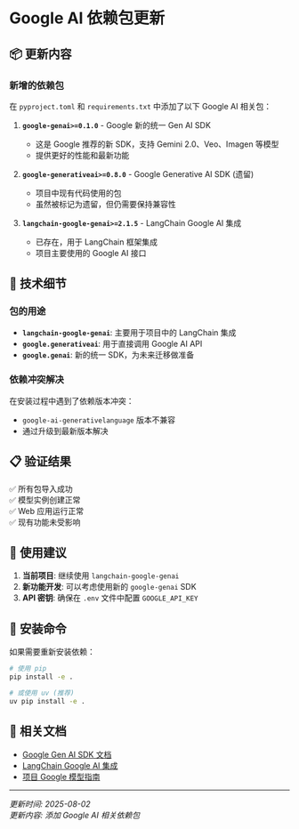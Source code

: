 # Google AI 依赖包更新

## 📦 更新内容

### 新增的依赖包

在 `pyproject.toml` 和 `requirements.txt` 中添加了以下 Google AI 相关包：

1. **`google-genai>=0.1.0`** - Google 新的统一 Gen AI SDK
   - 这是 Google 推荐的新 SDK，支持 Gemini 2.0、Veo、Imagen 等模型
   - 提供更好的性能和最新功能

2. **`google-generativeai>=0.8.0`** - Google Generative AI SDK (遗留)
   - 项目中现有代码使用的包
   - 虽然被标记为遗留，但仍需要保持兼容性

3. **`langchain-google-genai>=2.1.5`** - LangChain Google AI 集成
   - 已存在，用于 LangChain 框架集成
   - 项目主要使用的 Google AI 接口

## 🔧 技术细节

### 包的用途

- **`langchain-google-genai`**: 主要用于项目中的 LangChain 集成
- **`google.generativeai`**: 用于直接调用 Google AI API
- **`google.genai`**: 新的统一 SDK，为未来迁移做准备

### 依赖冲突解决

在安装过程中遇到了依赖版本冲突：
- `google-ai-generativelanguage` 版本不兼容
- 通过升级到最新版本解决

## 📋 验证结果

✅ 所有包导入成功  
✅ 模型实例创建正常  
✅ Web 应用运行正常  
✅ 现有功能未受影响  

## 🚀 使用建议

1. **当前项目**: 继续使用 `langchain-google-genai`
2. **新功能开发**: 可以考虑使用新的 `google-genai` SDK
3. **API 密钥**: 确保在 `.env` 文件中配置 `GOOGLE_API_KEY`

## 📝 安装命令

如果需要重新安装依赖：

```bash
# 使用 pip
pip install -e .

# 或使用 uv (推荐)
uv pip install -e .
```

## 🔗 相关文档

- [Google Gen AI SDK 文档](https://cloud.google.com/vertex-ai/generative-ai/docs/sdks/overview)
- [LangChain Google AI 集成](https://python.langchain.com/docs/integrations/llms/google_ai)
- [项目 Google 模型指南](./google_models_guide.md)

---

*更新时间: 2025-08-02*  
*更新内容: 添加 Google AI 相关依赖包*